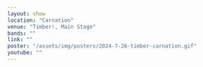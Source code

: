 ```yaml
---
layout: show
location: "Carnation"
venue: "Timber!, Main Stage"
bands: ""
link: ""
poster: "/assets/img/posters/2024-7-26-timber-carnation.gif"
youtube: ""
---
```



